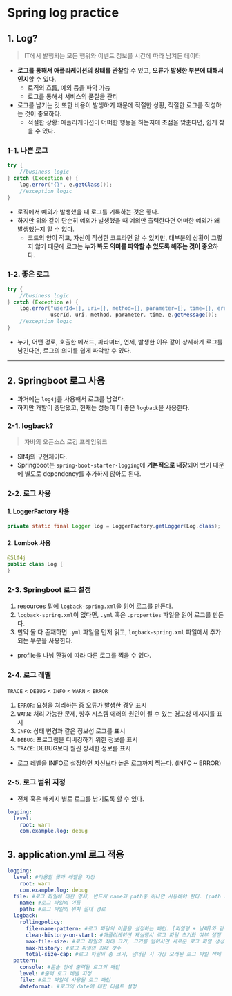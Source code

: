 # Spring log practice

## 1. Log?

> IT에서 발행되는 모든 행위와 이벤트 정보를 시간에 따라 남겨둔 데이터

* **로그를 통해서 애플리케이션의 상태를 관찰**할 수 있고, **오류가 발생한 부분에 대해서 인지**할 수 있다.
  * 로직의 흐름, 예외 등을 파악 가능
  * 로그를 통해서 서비스의 품질을 관리
* 로그를 남기는 것 또한 비용이 발생하기 때문에 적절한 상황, 적절한 로그를 작성하는 것이 중요하다.
  * 적절한 상황: 애플리케이션이 어떠한 행동을 하는지에 초점을 맞춘다면, 쉽게 찾을 수 있다.

### 1-1. 나쁜 로그

```java
try {
    //business logic
} catch (Exception e) {
    log.error("{}", e.getClass());
    //exception logic    
}
```

* 로직에서 예외가 발생했을 때 로그를 기록하는 것은 좋다.
* 하지만 위와 같이 단순히 예외가 발생했을 때 예외만 출력한다면 어떠한 예외가 왜 발생했는지 알 수 없다.
  * 코드의 양이 적고, 자신이 작성한 코드라면 알 수 있지만, 대부분의 상황이 그렇지 않기 때문에 로그는 **누가 봐도 의미를 파악할 수 있도록 해주는 것이 중요**하다.

### 1-2. 좋은 로그

```java
try {
    //business logic
} catch (Exception e) {
    log.error("userId={}, uri={}, method={}, parameter={}, time={}, errorMessage={}", 
              userId, uri, method, parameter, time, e.getMessage());
    //exception logic    
}
```

* 누가, 어떤 경로, 호출한 메서드, 파라미터, 언제, 발생한 이유 같이 상세하게 로그를 남긴다면, 로그의 의미를 쉽게 파악할 수 있다.

---

## 2. Springboot 로그 사용

* 과거에는 `log4j`를 사용해서 로그를 남겼다.
* 하지만 개발이 중단됐고, 현재는 성능이 더 좋은 `logback`을 사용한다.

### 2-1. logback?

> 자바의 오픈소스 로깅 프레임워크

* Slf4j의 구현체이다.
* Springboot는 `spring-boot-starter-logging`에 **기본적으로 내장**되어 있기 때문에 별도로 dependency를 추가하지 않아도 된다.

### 2-2. 로그 사용

#### 1. LoggerFactory 사용

```java
private static final Logger log = LoggerFactory.getLogger(Log.class);
```

#### 2. Lombok 사용

```java
@Slf4j
public class Log {
}
```

### 2-3. Springboot 로그 설정

1. resources 밑에 `logback-spring.xml`을 읽어 로그를 만든다.
2. `logback-spring.xml`이 없다면, `.yml` 혹은 `.properties` 파일을 읽어 로그를 만든다.
3. 만약 둘 다 존재하면 `.yml` 파일을 먼저 읽고, `logback-spring.xml` 파일에서 추가되는 부분을 사용한다.

* profile을 나눠 환경에 따라 다른 로그를 찍을 수 있다.

### 2-4. 로그 레벨

`TRACE` < `DEBUG` < `INFO` < `WARN` < `ERROR`

1. `ERROR`: 요청을 처리하는 중 오류가 발생한 경우 표시
2. `WARN`: 처리 가능한 문제, 향후 시스템 에러의 원인이 될 수 있는 경고성 메시지를 표시
3. `INFO`: 상태 변경과 같은 정보성 로그를 표시
4. `DEBUG`: 프로그램을 디버깅하기 위한 정보를 표시
5. `TRACE`: DEBUG보다 훨씬 상세한 정보를 표시

* 로그 레벨을 INFO로 설정하면 자신보다 높은 로그까지 찍는다. (INFO ~ ERROR)

### 2-5. 로그 범위 지정

* 전체 혹은 패키지 별로 로그를 남기도록 할 수 있다.

```yaml
logging:
  level:
    root: warn
    com.example.log: debug
```

## 3. application.yml 로그 적용

```yaml
logging:
  level: #적용할 곳과 레벨을 지정
    root: warn
    com.example.log: debug
  file: #로그 파일에 대한 명시, 반드시 name과 path중 하나만 사용해야 한다. (path 사용을 권장)
    name: #로그 파일의 이름
    path: #로그 파일의 위치 절대 경로
  logback:
    rollingpolicy: 
      file-name-pattern: #로그 파일의 이름을 설정하는 패턴. [파일명 + 날짜]와 같이 지정할 수 있음
      clean-history-on-start: #애플리케이션 재실행시 로그 파일 초기화 여부 설정
      max-file-size: #로그 파일의 최대 크기, 크기를 넘어서면 새로운 로그 파일 생성
      max-history: #로그 파일의 최대 갯수
      total-size-cap: #로그 파일의 총 크기, 넘어갈 시 가장 오래된 로그 파일 삭제
  pattern:
    console: #콘솔 창에 출력될 로그의 패턴
    level: #출력 로그 레벨 지정
    file: #로그 파일에 사용될 로그 패턴
    dateformat: #로그의 date에 대한 디폴트 설정
```
